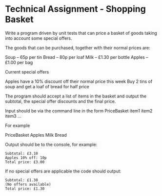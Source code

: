 # Technical Assignment - Shopping Basket
Write a program driven by unit tests that can price a basket of goods taking into account some special offers.

The goods that can be purchased, together with their normal prices are:

Soup – 65p per tin
Bread – 80p per loaf
Milk – £1.30 per bottle
Apples – £1.00 per bag

Current special offers

Apples have a 10% discount off their normal price this week
Buy 2 tins of soup and get a loaf of bread for half price

The program should accept a list of items in the basket and output the subtotal, the special offer discounts and the final price.

Input should be via the command line in the form PriceBasket item1 item2 item3 ...

For example

PriceBasket Apples Milk Bread

Output should be to the console, for example:

    Subtotal: £3.10
    Apples 10% off: 10p
    Total price: £3.00

If no special offers are applicable the code should output:

    Subtotal: £1.30
    (No offers available)
    Total price: £1.30
